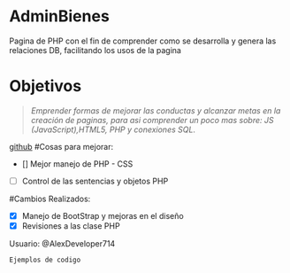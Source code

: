 # AdminBienes
Pagina de PHP con el fin de comprender como se desarrolla
y genera las relaciones DB, facilitando los usos de la pagina
# Objetivos
>*Emprender formas de mejorar las conductas y alcanzar metas
en la creación de paginas, para asi comprender un poco mas 
sobre: JS (JavaScript),HTML5, PHP y conexiones SQL*.

[github](www.github.com)
#Cosas para mejorar:
- [] Mejor manejo de PHP - CSS
- [ ] Control de las sentencias y objetos PHP

#Cambios Realizados:
- [x] Manejo de BootStrap y mejoras en el diseño
- [x] Revisiones a las clase PHP

Usuario: @AlexDeveloper714

`Ejemplos de codigo `